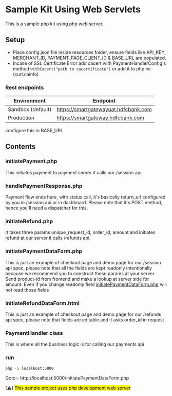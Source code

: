# Sample Kit Using Web Servlets
This is a sample php kit using php web server.

## Setup
- Place config.json file inside resources folder, ensure fields like API_KEY, MERCHANT_ID, PAYMENT_PAGE_CLIENT_ID & BASE_URL are populated.
- Incase of SSL Certificate Error add cacert with PaymentHandlerConfig's method `withCacert("path to cacertificate")` or add it to php.ini (curl.cainfo)

### Rest endpoints
| Environment       | Endpoint                             |
|-------------------|--------------------------------------|
| Sandbox (default) | https://smartgatewayuat.hdfcbank.com |
| Production        | 	https://smartgateway.hdfcbank.com   |
configure this in BASE_URL

## Contents
### initiatePayment.php
This initiates payment to payment server it calls our /session api.

### handlePaymentResponse.php
Payment flow ends here, with status call, it's basically return_url configured by you in /session api or in dashboard. Please note that
it's POST method, hence you'll need a dispatcher for this.


### initiateRefund.php
It takes three params unique_request_id, order_id, amount and initiates refund at our server it calls /refunds api.

### initiatePaymentDataForm.php
This is just an example of checkout page and demo page for our /session api spec, please note that all the fields are kept readonly intentionally because we
recommend you to construct these params at your server. Send product-id from frontend and make a lookup at server side for amount.
Even if you change readonly field [initiatePaymentDataForm.php](#initiatePayment.php) will not read those fields

### initiateRefundDataForm.html
This is just an example of checkout page and demo page for our /refunds api spec, please note that fields are editable and it asks order_id in request

### PaymentHandler class
This is where all the business logic is for calling our payments api


### run
```bash
php -S localhost:5000
```
Goto:- http://localhost:5000/initiatePaymentDataForm.php

[:warning:]
<mark>This sample project uses php development web server<mark>